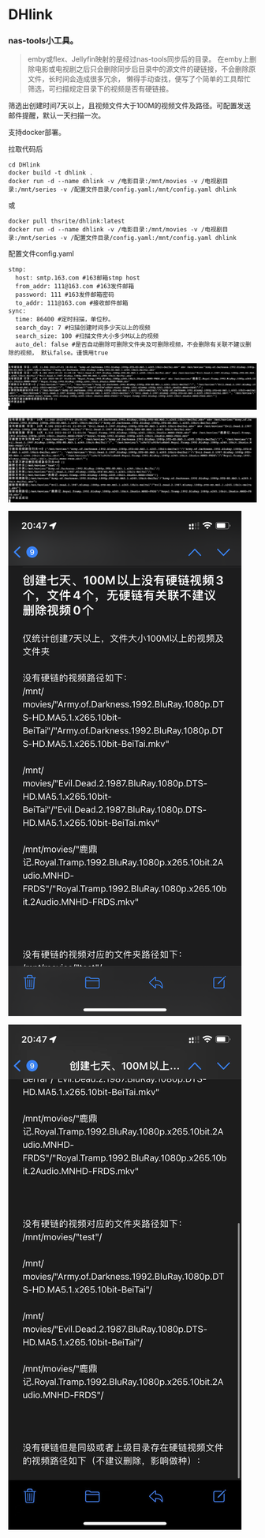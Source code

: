 # DHlink
### nas-tools小工具。

>emby或flex、Jellyfin映射的是经过nas-tools同步后的目录。
在emby上删除电影或电视剧之后只会删除同步后目录中的源文件的硬链接，不会删除原文件，长时间会造成很多冗余，
懒得手动查找，便写了个简单的工具帮忙筛选，可扫描规定目录下的视频是否有硬链接。

筛选出创建时间7天以上，且视频文件大于100M的视频文件及路径。可配置发送邮件提醒，默认一天扫描一次。

支持docker部署。

拉取代码后

```
cd DHlink
docker build -t dhlink .
docker run -d --name dhlink -v /电影目录:/mnt/movies -v /电视剧目录:/mnt/series -v /配置文件目录/config.yaml:/mnt/config.yaml dhlink
```

或

```
docker pull thsrite/dhlink:latest
docker run -d --name dhlink -v /电影目录:/mnt/movies -v /电视剧目录:/mnt/series -v /配置文件目录/config.yaml:/mnt/config.yaml dhlink
```
配置文件config.yaml

    stmp:
      host: smtp.163.com #163邮箱stmp host
      from_addr: 111@163.com #163发件邮箱
      password: 111 #163发件邮箱密码
      to_addr: 111@163.com #接收邮件邮箱
    sync:
      time: 86400 #定时扫描，单位秒。
      search_day: 7 #扫描创建时间多少天以上的视频
      search_size: 100 #扫描文件大小多少M以上的视频
      auto_del: false #是否自动删除可删除文件夹及可删除视频，不会删除有关联不建议删除的视频， 默认false。谨慎用true

![不删除仅提醒](https://raw.githubusercontent.com/jiangxd0716/DHlink/master/photo/不删除不提醒.png)

![自动删除且提醒](https://raw.githubusercontent.com/jiangxd0716/DHlink/master/photo/删除.png)

![邮件提醒](https://raw.githubusercontent.com/jiangxd0716/DHlink/master/photo/WechatIMG177.png)

![邮件提醒](https://raw.githubusercontent.com/jiangxd0716/DHlink/master/photo/WechatIMG178.jpeg)
